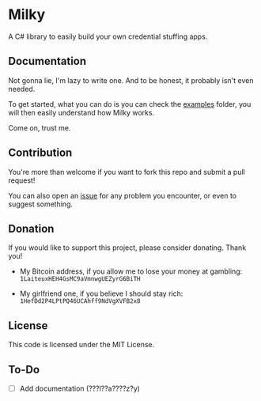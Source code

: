 # Milky
A C# library to easily build your own credential stuffing apps.

## Documentation
Not gonna lie, I'm lazy to write one. And to be honest, it probably isn't even needed.

To get started, what you can do is you can check the [examples](https://github.com/Laiteux/Milky/blob/v2/examples) folder, you will then easily understand how Milky works.

Come on, trust me.

## Contribution
You're more than welcome if you want to fork this repo and submit a pull request!

You can also open an [issue](https://github.com/Laiteux/Milky/issues) for any problem you encounter, or even to suggest something.

## Donation
If you would like to support this project, please consider donating. Thank you!

- My Bitcoin address, if you allow me to lose your money at gambling: ``1LaiteuxHEH4GsMC9aVmnwgUEZyrG6BiTH``

- My girlfriend one, if you believe I should stay rich: ``1HefDd2P4LPtPQ46UCAhff9NdVgXVFB2x8``

## License
This code is licensed under the MIT License.

## To-Do
- [ ] Add documentation (???l??a????z?y)

